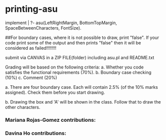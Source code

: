# printing-asu

implement | ?- asu(LeftRightMargin, BottomTopMargin, SpaceBetweenCharacters, FontSize).

##For boundary cases, where it is not possible to draw, print "false". If your code print some of the output and then prints "false" then it will be considered as failed!!!!!!!!

submit via CANVAS in a ZIP FILE(folder) including asu.pl and README.txt

Grading will be based on the following criteria:
    a. Whether you code satisfies the functional requirements (70%).
    b. Boundary case checking (10%)
    c. Comment (20%)

a. There are four boundary case. Each will contain 2.5% (of the 10% marks assigned). Check them before you start drawing.

b. Drawing the box and 'A' will be shown in the class. Follow that to draw the other characters.

### Mariana Rojas-Gomez contributions:

### Davina Ho contributions:
